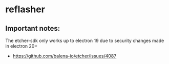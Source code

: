 # reflasher

## Important notes:

The etcher-sdk only works up to electron 19 due to security changes made in electron 20+
- https://github.com/balena-io/etcher/issues/4087